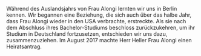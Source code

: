 Während des Auslandsjahrs von Frau Alongi lernten wir uns in Berlin kennen. Wir
begannen eine Beziehung, die sich auch über das halbe Jahr, dass Frau Alongi
wieder in den USA verbrachte, erstreckte. Als sie nach dem Abschluss ihres
Bachelor-Studiums beschloss zurückzukehren, um ihr Studium in Deutschland
fortzusetzen, entschieden wir uns dazu, zusammenzuziehen. Im August 2017
machte Herr Heller Frau Alongi einen Heiratsantrag.
